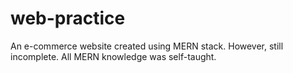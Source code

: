 # web-practice
An e-commerce website created using MERN stack. However, still incomplete.
All MERN knowledge was self-taught.   
